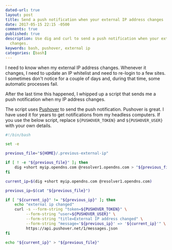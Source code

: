 ```yaml
---
dated-url: true
layout: post
title: Send a push notification when your external IP address changes
date: 2017-05-15 22:15 -0500
comments: true
published: true
description: Use dig and curl to send a push notification when your external IP address
  changes.
keywords: bash, pushover, external ip
categories: [bash]
---
```


I need to know when my external IP address changes. Whenever it changes, I need to update an IP whitelist and need to re-login to a few sites. I sometimes don't notice for a couple of days and, during that time, some automatic processes fail.

After the last time this happened, I whipped up a script that sends me a push notification when my IP address changes.

The script uses [Pushover](https://pushover.net/) to send the push notification. Pushover is great. I have used it for years to get notifications from my headless computers. If you use the below script, replace `${PUSHOVER_TOKEN}` and `${PUSHOVER_USER}` with your own details.

```bash
#!/bin/bash

set -e

previous_file="${HOME}/.previous-external-ip"

if [ ! -e "${previous_file}" ]; then
    dig +short myip.opendns.com @resolver1.opendns.com > "${previous_file}"
fi

current_ip=$(dig +short myip.opendns.com @resolver1.opendns.com)

previous_ip=$(cat "${previous_file}")

if [ "${current_ip}" != "${previous_ip}" ]; then
    echo "external ip changed"
    curl -s --form-string "token=${PUSHOVER_TOKEN}" \
         --form-string "user=${PUSHOVER_USER}" \
         --form-string "title=External IP address changed" \
         --form-string "message='${previous_ip}' => '${current_ip}'" \
         https://api.pushover.net/1/messages.json
fi

echo "${current_ip}" > "${previous_file}"
```
